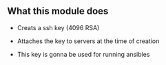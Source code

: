## What this module does

* Creats a ssh key (4096 RSA)

* Attaches the key to servers at the time of creation
* This key is gonna be used for running ansibles
